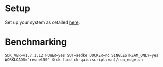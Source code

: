 # Setup
Set up your system as detailed [here](https://github.com/krai/ck-qaic/blob/main/script/setup.aedk/README.md).

# Benchmarking
```
SDK_VER=v1.7.1.12 POWER=yes SUT=aedke DOCKER=no SINGLESTREAM_ONLY=yes WORKLOADS="resnet50" $(ck find ck-qaic:script:run)/run_edge.sh
```
